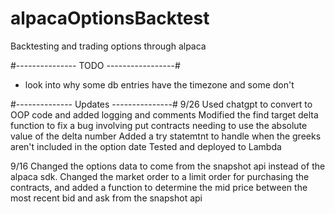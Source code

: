 # alpacaOptionsBacktest
 Backtesting and trading options through alpaca

 #--------------- TODO -----------------#
 + look into why some db entries have the timezone and some don't

 #-------------- Updates ---------------#
 9/26
 Used chatgpt to convert to OOP code and added logging and comments
 Modified the find target delta function to fix a bug involving put contracts
 needing to use the absolute value of the delta number
 Added a try statemtnt to handle when the greeks aren't included in the option
 date
 Tested and deployed to Lambda

 9/16
 Changed the options data to come from the snapshot api instead of the 
 alpaca sdk.
 Changed the market order to a limit order for purchasing the contracts, and
 added a function to determine the mid price between the most recent bid
 and ask from the snapshot api
